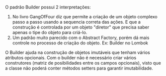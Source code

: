 O padrão Builder possui 2 interpretações:

1) No livro GangOfFour diz que permite a criação de um objeto complexo passo a passo usando a sequencia correta das ações. 
E que a construção é controlada por um objeto "diretor" que precisa saber apenas o tipe do objeto para criá-lo.
2) Um padrão muito parecido com o Abstract Factory, porém dá mais controle no processo de criação do objeto. Ex: Builder no Lombok

O Builder ajuda na construção de objetos imutáveis que tenham vários atributos opcionais.
Com o builder não é necessário criar vários construtores (matriz de posibilidades entre os campos opcionais), visto
que a classe não poderá conter métodos setters para garantir imutabilidade.